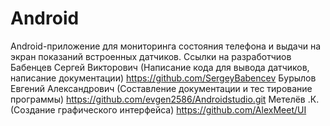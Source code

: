 # Android
Android-приложение для мониторинга состояния телефона и выдачи на экран показаний встроенных датчиков.
Ссылки на разработчиов
Бабенцев Сергей Викторович (Написание кода для вывода датчиков, написание документации) https://github.com/SergeyBabencev
Бурылов Евгений Александрович (Составление документации и тес тирование программы) https://github.com/evgen2586/Androidstudio.git
Метелёв .К. (Создание графического интерфейса) https://github.com/AlexMeet/UI
